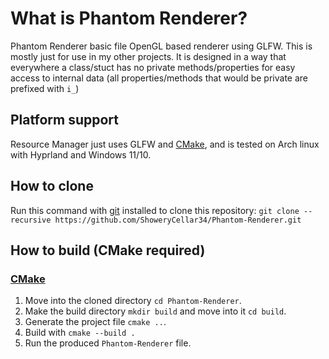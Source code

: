 
# What is Phantom Renderer?

Phantom Renderer basic file OpenGL based renderer using GLFW. This is mostly just for use in my other projects. It is designed in a way that everywhere a class/stuct has no private methods/properties for easy access to internal data \(all properties/methods that would be private are prefixed with `i_`\)

## Platform support

Resource Manager just uses GLFW and [CMake](https://cmake.org/), and is tested on Arch linux with Hyprland and Windows 11/10.

## How to clone

Run this command with [git](https://git-scm.com/) installed to clone this repository: `git clone --recursive https://github.com/ShoweryCellar34/Phantom-Renderer.git`

## How to build \(CMake required\)

### [CMake](https://cmake.org/)
1. Move into the cloned directory `cd Phantom-Renderer`.
2. Make the build directory `mkdir build` and move into it `cd build`.
3. Generate the project file `cmake ..`.
4. Build with `cmake --build .`
5. Run the produced `Phantom-Renderer` file.
